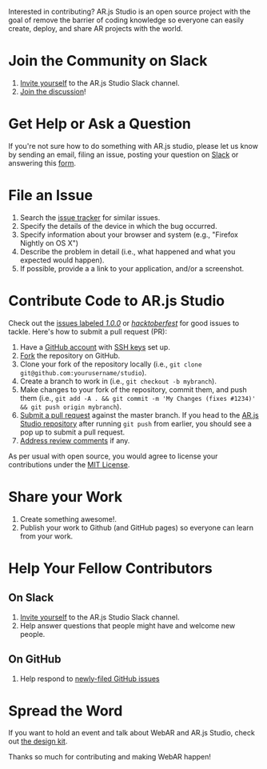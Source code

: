 [slack]: https://join.slack.com/t/arjs-studio/shared_invite/zt-hmq5q9k5-K0g4PC7tg~3CTPcQwqpPIA

Interested in contributing? AR.js Studio is an open source project with the goal of remove the barrier of coding knowledge so everyone can easily create, deploy, and share AR projects with the world. 

# Join the Community on Slack

1. [Invite yourself][slack] to the AR.js Studio Slack channel.
2. [Join the discussion](https://arjs-studio.slack.com/)!

# Get Help or Ask a Question

If you're not sure how to do something with AR.js studio, please let us know by sending an email, filing an issue, posting your question on [Slack][slack] or answering this [form](https://forms.gle/s9EPDNyCzZ2g5j3C9).

# File an Issue

1. Search the [issue tracker](https://github.com/AR-js-org/studio/issues) for similar issues.
2. Specify the details of the device in which the bug occurred.
3. Specify information about your browser and system (e.g., "Firefox Nightly on OS X")
4. Describe the problem in detail (i.e., what happened and what you expected would happen).
5. If possible, provide a a link to your application, and/or a screenshot.

# Contribute Code to AR.js Studio

[studio]:https://github.com/AR-js-org/studio
[first]: https://github.com/AR-js-org/studio/issues?q=is%3Aissue+is%3Aopen+label%3A1.0.0
[hacktoberfest]: https://github.com/AR-js-org/studio/issues?q=is%3Aissue+is%3Aopen+label%3Ahacktoberfest
[pr]: https://www.digitalocean.com/community/tutorials/how-to-create-a-pull-request-on-github
[ssh]: https://help.github.com/articles/generating-a-new-ssh-key-and-adding-it-to-the-ssh-agent/

Check out the [issues labeled *1.0.0*][first] or [*hacktoberfest*][hacktoberfest] for good issues to tackle. Here's how to submit a pull request (PR):

1. Have a [GitHub account](https://github.com/join) with [SSH keys][ssh] set up.
2. [Fork](https://github.com/AR-js-org/studio/fork) the repository on GitHub.
3. Clone your fork of the repository locally (i.e., `git clone git@github.com:yourusername/studio`).
4. Create a branch to work in (i.e., `git checkout -b mybranch`).
6. Make changes to your fork of the repository, commit them, and push them (i.e., `git add -A . && git commit -m 'My Changes (fixes #1234)' && git push origin mybranch`).
7. [Submit a pull request][pr] against the master branch. If you head to the [AR.js Studio repository][studio] after running `git push` from earlier, you should see a pop up to submit a pull request.
9. [Address review comments](http://stackoverflow.com/questions/9790448/how-to-update-a-pull-request) if any.

As per usual with open source, you would agree to license your contributions
under the [MIT License](LICENSE).

# Share your Work

1. Create something awesome!.
2. Publish your work to Github (and GitHub pages) so everyone can learn from your work.

# Help Your Fellow Contributors

## On Slack

1. [Invite yourself][slack] to the AR.js Studio Slack channel.
2. Help answer questions that people might have and welcome new people.

## On GitHub

1. Help respond to [newly-filed GitHub issues](https://github.com/AR-js-org/studio/issues)

# Spread the Word

If you want to hold an event and talk about WebAR and AR.js Studio, check out [the
design kit](https://swallowtwice.com/ArjsStudioComms).

Thanks so much for contributing and making WebAR happen!
